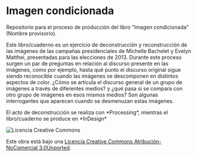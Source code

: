 Imagen condicionada
===================

Repositorio para el proceso de producción del libro "Imagen condicionada"
(Nombre provisorio).

Este libro/cuaderno es un ejercicio de deconstrucción y reconstrucción de las
imágenes de las campañas presidenciales de Michelle Bachelet y Evelyn Matthei,
presentadas para las elecciones de 2013. Durante este proceso surgen un par de
preguntas en relación al discurso presente en las imágenes, como por ejemplo,
hasta qué punto el discurso original sigue siendo reconocible cuando las
imágenes se descomponen en distintos aspectos de color. ¿Cómo se articula el
discurso general de un grupo de imágenes a través de diferentes medios? y ¿qué
pasa si se compara con otro grupo de imágenes en esos mismos medios? Son algunas
interrogantes que aparecen cuando se desmenuzan estas imágenes.

El acto de deconstrucción se realiza con \*Processing\*, mientras el
libro/cuaderno se produce en \*InDesign\*



![Licencia Creative Commons](http://i.creativecommons.org/l/by-nc/3.0/88x31.png)

Este obra está bajo una [Licencia Creative Commons Atribución-NoComercial
3.0Unported](http://creativecommons.org/licenses/by-nc/3.0/deed.es).
